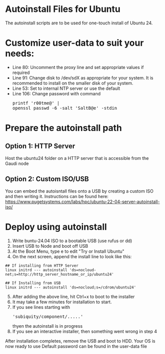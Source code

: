 # Autoinstall Files for Ubuntu

The autoinstall scripts are to be used for one-touch install of Ubuntu 24.



# Customize user-data to suit your needs:
* Line 80: Uncomment the proxy line and set appropriate values if required
* Line 91: Change disk to /dev/sdX as appropriate for your system. It is recommended to install on the smaller disk of your system.
* Line 53:  Set to internal NTP server or use the default
* Line 106: Change password with command <pre>printf 'r00tme@' | openssl passwd -6 -salt 'SaltB@e' -stdin</pre>

# Prepare the autoinstall path
## Option 1: HTTP Server
Host the ubuntu24 folder on a HTTP server that is accessible from the Gaudi node

## Option 2: Custom ISO/USB
You can embed the autoisntall files onto a USB by creating a custom ISO and then writing it.
Instructions can be found here:
https://www.pugetsystems.com/labs/hpc/ubuntu-22-04-server-autoinstall-iso/


# Deploy using autoinstall
1. Write buntu-24.04 ISO to a bootable USB (use rufus or dd)
2. Insert USB to Node and boot off USB
3. At the Boot Menu, type e to edit "Try or Install Ubuntu"
4. On the next screen, append the install line to look like this:
```
## If installing from HTTP Server
linux initrd --- autoinstall 'ds=nocloud-net;s=http://http_server_hostname_or_ip/ubuntu24'

## If Installing from USB
linux initrd --- autoinstall 'ds=nocloud;s=/cdrom/ubuntu24'
```
5. After adding the above line, hit Ctrl+x to boot to the installer
6. It may take a few minutes for installation to start. 
7. If you see lines starting with <pre>'subiquity/component/.....'</pre> thyen the autoinstall is in progress
8. If you see an interactive installer, then something went wrong in step 4

After installation completes, remove the USB and boot to HDD. Your OS is now ready to use
Default password can be found in the user-data file
